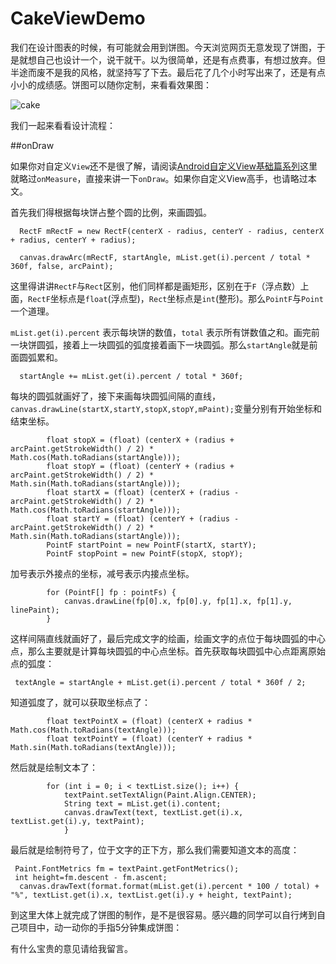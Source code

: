 # CakeViewDemo

我们在设计图表的时候，有可能就会用到饼图。今天浏览网页无意发现了饼图，于是就想自己也设计一个，说干就干。以为很简单，还是有点费事，有想过放弃。但半途而废不是我的风格，就坚持写了下去。最后花了几个小时写出来了，还是有点小小的成绩感。饼图可以随你定制，来看看效果图：

![cake](http://img.blog.csdn.net/20160420234348449)

我们一起来看看设计流程：

##onDraw

如果你对自定义`View`还不是很了解，请阅读[Android自定义View基础篇系列](http://blog.csdn.net/u012551350/article/details/50913391)这里就略过`onMeasure`，直接来讲一下`onDraw`。如果你自定义View高手，也请略过本文。

首先我们得根据每块饼占整个圆的比例，来画圆弧。
```
  RectF mRectF = new RectF(centerX - radius, centerY - radius, centerX + radius, centerY + radius);
  
  canvas.drawArc(mRectF, startAngle, mList.get(i).percent / total * 360f, false, arcPaint);
```
这里得讲讲`RectF`与`Rect`区别，他们同样都是画矩形，区别在于`F`（浮点数）上面，`RectF`坐标点是`float`(浮点型)，`Rect`坐标点是`int`(整形)。那么`PointF`与`Point`一个道理。

`mList.get(i).percent` 表示每块饼的数值，`total` 表示所有饼数值之和。画完前一块饼圆弧，接着上一块圆弧的弧度接着画下一块圆弧。那么`startAngle`就是前面圆弧累和。

```
  startAngle += mList.get(i).percent / total * 360f;
```

每块的圆弧就画好了，接下来画每块圆弧间隔的直线，`  canvas.drawLine(startX,startY,stopX,stopY,mPaint);`变量分别有开始坐标和结束坐标。

```
        float stopX = (float) (centerX + (radius + arcPaint.getStrokeWidth() / 2) * Math.cos(Math.toRadians(startAngle)));
        float stopY = (float) (centerY + (radius + arcPaint.getStrokeWidth() / 2) * Math.sin(Math.toRadians(startAngle)));
        float startX = (float) (centerX + (radius - arcPaint.getStrokeWidth() / 2) * Math.cos(Math.toRadians(startAngle)));
        float startY = (float) (centerY + (radius - arcPaint.getStrokeWidth() / 2) * Math.sin(Math.toRadians(startAngle)));
        PointF startPoint = new PointF(startX, startY);
        PointF stopPoint = new PointF(stopX, stopY);
```
加号表示外接点的坐标，减号表示内接点坐标。

```
        for (PointF[] fp : pointFs) {
            canvas.drawLine(fp[0].x, fp[0].y, fp[1].x, fp[1].y, linePaint);
        }
```
这样间隔直线就画好了，最后完成文字的绘画，绘画文字的点位于每块圆弧的中心点，那么主要就是计算每块圆弧的中心点坐标。首先获取每块圆弧中心点距离原始点的弧度：
```
 textAngle = startAngle + mList.get(i).percent / total * 360f / 2;   
```
知道弧度了，就可以获取坐标点了：

```
        float textPointX = (float) (centerX + radius * Math.cos(Math.toRadians(textAngle)));
        float textPointY = (float) (centerY + radius * Math.sin(Math.toRadians(textAngle)));
```
然后就是绘制文本了：

```
        for (int i = 0; i < textList.size(); i++) {
            textPaint.setTextAlign(Paint.Align.CENTER);
            String text = mList.get(i).content;
            canvas.drawText(text, textList.get(i).x, textList.get(i).y, textPaint);
            }
```
最后就是绘制符号了，位于文字的正下方，那么我们需要知道文本的高度：

```
 Paint.FontMetrics fm = textPaint.getFontMetrics();
 int height=fm.descent - fm.ascent;
  canvas.drawText(format.format(mList.get(i).percent * 100 / total) + "%", textList.get(i).x, textList.get(i).y + height, textPaint);
```
到这里大体上就完成了饼图的制作，是不是很容易。感兴趣的同学可以自行烤到自己项目中，动一动你的手指5分钟集成饼图：

有什么宝贵的意见请给我留言。



